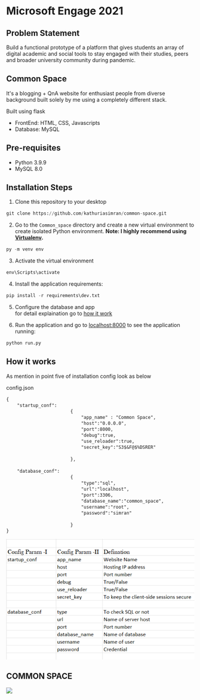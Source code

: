 # Microsoft Engage 2021

## Problem Statement  
Build a functional prototype of a platform that gives students an array of digital academic and social tools to stay engaged with their studies, peers and broader university community during pandemic.

## Common Space
It's a blogging + QnA website for enthusiast people from diverse background built solely by me using a completely different stack.

Built using flask 
* FrontEnd: HTML, CSS, Javascripts
* Database: MySQL

## Pre-requisites
* Python 3.9.9
* MySQL 8.0

## Installation Steps
1. Clone this repository to your desktop
``` python 
git clone https://github.com/kathuriasimran/common-space.git
```
2. Go to the ```Common_space``` directory and create a new virtual environment to create isolated Python environment.
**Note: I highly recommend using [Virtualenv](https://virtualenv.pypa.io/en/latest/).**
``` python 
py -m venv env
```

3. Activate the virtual environment
``` python 
env\Scripts\activate
```

4. Install the application requirements:
```python
pip install -r requirements\dev.txt
```
5. Configure the database and app  
for detail explaination go to <a href="#How it works">how it work</a> 

6. Run the application and go to [localhost:8000](http://127.0.0.1:8000/) to see the application running:
```python
python run.py
```
## How it works

As mention in point five of installation config look as below 

config.json 
```
{
    "startup_conf":
                        {
                            "app_name" : "Common Space",
                            "host":"0.0.0.0",
                            "port":8000,
                            "debug":true,
                            "use_reloader":true,
                            "secret_key":"S3$&F@$%DSRER"

                        },

    "database_conf":   
                        {
                            "type":"sql",
                            "url":"localhost",
                            "port":3306,
                            "database_name":"common_space",
                            "username":"root",
                            "password":"simran"

                        }
}
```
![Alt text](Readme_content/config.png?raw=true "Config Parameters")





## COMMON SPACE
<img src="Readme_content/New video.gif" />
